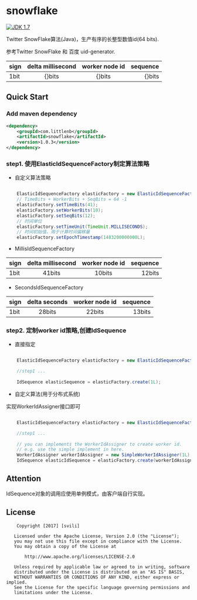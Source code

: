 # snowflake

[![JDK 1.7](https://img.shields.io/badge/JDK-1.7-green.svg "JDK 1.7")]()

Twitter SnowFlake算法(Java)，生产有序的长整型数值id(64 bits).

参考Twitter SnowFlake 和 百度 uid-generator.

| sign | delta millisecond | worker node id  | sequence |
| ---- |:-----------------:|:---------------:| --------:|
| 1bit | {}bits            | {}bits          | {}bits   |

## Quick Start

### Add maven dependency

```xml
<dependency>
    <groupId>com.littlenb</groupId>
    <artifactId>snowflake</artifactId>
    <version>1.0.3</version>
</dependency>
```

### step1. 使用ElasticIdSequenceFactory制定算法策略

+ 自定义算法策略

```Java

    ElasticIdSequenceFactory elasticFactory = new ElasticIdSequenceFactory();
    // TimeBits + WorkerBits + SeqBits = 64 -1
    elasticFactory.setTimeBits(41);
    elasticFactory.setWorkerBits(10);
    elasticFactory.setSeqBits(12);
    // 时间单位
    elasticFactory.setTimeUnit(TimeUnit.MILLISECONDS);
    // 时间初始值，用于计算时间偏移量
    elasticFactory.setEpochTimestamp(1483200000000L);
```

+ MillisIdSequenceFactory

| sign | delta millisecond | worker node id  | sequence |
| ---- |:-----------------:|:---------------:| --------:|
| 1bit | 41bits            | 10bits          | 12bits   |

+ SecondsIdSequenceFactory

| sign | delta seconds     | worker node id  | sequence |
| ---- |:-----------------:|:---------------:| --------:|
| 1bit | 28bits            | 22bits          | 13bits   |

### step2. 定制worker id策略,创建IdSequence

+ 直接指定

```Java

    ElasticIdSequenceFactory elasticFactory = new ElasticIdSequenceFactory();

    //step1 ...
    
    IdSequence elasticSequence = elasticFactory.create(1L);
```

+ 自定义算法(用于分布式系统)

实现WorkerIdAssigner接口即可

```Java

    ElasticIdSequenceFactory elasticFactory = new ElasticIdSequenceFactory();

    //step1 ...
    
    // you can implements the WorkerIdAssigner to create worker id.
    // e.g. use the simple implement in here.
    WorkerIdAssigner workerIdAssigner = new SimpleWorkerIdAssigner(1L);
    IdSequence elasticIdSequence = elasticFactory.create(workerIdAssigner);
```

## Attention

IdSequence对象的调用应使用单例模式，由客户端自行实现。

## License

```text
    Copyright [2017] [svili]

   Licensed under the Apache License, Version 2.0 (the "License");
   you may not use this file except in compliance with the License.
   You may obtain a copy of the License at

       http://www.apache.org/licenses/LICENSE-2.0

   Unless required by applicable law or agreed to in writing, software
   distributed under the License is distributed on an "AS IS" BASIS,
   WITHOUT WARRANTIES OR CONDITIONS OF ANY KIND, either express or implied.
   See the License for the specific language governing permissions and
   limitations under the License.
```
